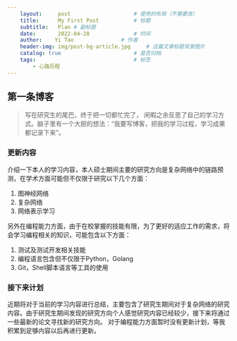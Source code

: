 ```yaml
---
    layout:     post   				    # 使用的布局（不需要改）
    title:      My First Post 			# 标题 
    subtitle:   Plan # 副标题
    date:       2022-04-28 				# 时间
    author:    Yi Tao 				# 作者
    header-img: img/post-bg-article.jpg 	# 这篇文章标题背景图片
    catalog: true 						# 是否归档
    tags:								# 标签
        - 心路历程
---
```

## 第一条博客

>    写在研究生的尾巴，终于把一切都忙完了， 闲暇之余反思了自己的学习方式。脑子里有一个大胆的想法：“我要写博客，把我的学习过程，学习成果都记录下来”。
### 更新内容
介绍一下本人的学习内容，本人硕士期间主要的研究方向是复杂网络中的链路预测，在学术方面可能但不仅限于研究以下几个方面：

1.  图神经网络
2. 复杂网络
3. 网络表示学习

另外在编程能力方面，由于在校掌握的技能有限，为了更好的适应工作的需求，将会学习编程相关的知识，可能包含以下方面：

1. 测试及测试开发相关技能
2. 编程语言包含但不仅限于Python，Golang
3. Git，Shell脚本语言等工具的使用

### **接下来计划**
近期将对于当前的学习内容进行总结，主要包含了研究生期间对于复杂网络的研究内容。由于研究生期间发现的研究方向个人感觉研究内容已经较少，接下来将通过一些最新的论文寻找新的研究方向。
对于编程能力方面暂时没有更新计划，等我积累到足够内容以后再进行更新。
